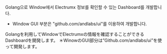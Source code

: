 Golang으로 Window에서 Electrumx 정보를 확인할 수 있는 Dashboard를 개발합니다.
* Window GUI 부분은 "github.com/andlabs/ui"를 이용하여 개발합니다.

Golangを利用してWindowでElectrumxの情報を確認することができるDashboardを開発します。
＊WinowのGUI部分は”Github.com/andlabs/ui”を使って開発します。
